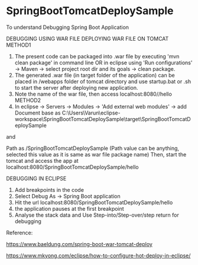 # SpringBootTomcatDeploySample

To understand Debugging Spring Boot Application

DEBUGGING USING WAR FILE
DEPLOYING WAR FILE ON TOMCAT
METHOD1
1. The present code can be packaged into .war file by executing 'mvn clean package' in command line 
OR in eclipse using 'Run configurations' -> Maven -> select project root dir and its goals -> clean package.
2. The generated .war file (in target folder of the application) can be placed in /webapps folder of tomcat directory
 and use startup.bat or .sh to start the server after deploying new application.
 3. Note the name of the war file, then access localhost:8080/<war file name>/hello
 METHOD2
 1. In eclipse -> Servers -> Modules -> 'Add external web modules' -> add Document base as 
 C:\Users\Varun\eclipse-workspace\SpringBootTomcatDeploySample\target\SpringBootTomcatDeploySample
 
 and 
 
 Path as /SpringBootTomcatDeploySample  (Path value can be anything, selected this value as it is same as war file package name)
 Then, start the tomcat and access the app at localhost:8080/SpringBootTomcatDeploySample/hello
 
 DEBUGGING IN ECLIPSE
 1. Add breakpoints in the code
 2. Select Debug As -> Spring Boot application
 3. Hit the url localhost:8080/SpringBootTomcatDeploySample/hello
 3. the application pauses at the first breakpoint
 4. Analyse the stack data and Use Step-into/Step-over/step return for debugging
 
 Reference:
 
 https://www.baeldung.com/spring-boot-war-tomcat-deploy
 
 https://www.mkyong.com/eclipse/how-to-configure-hot-deploy-in-eclipse/

